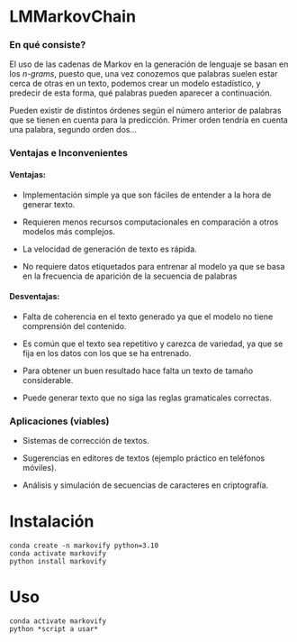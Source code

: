 # LMMarkovChain

### En qué consiste?

El uso de las cadenas de Markov en la generación de lenguaje se basan en los *n-grams*, puesto que, una vez conozemos que palabras suelen estar cerca de otras en un texto, podemos crear un modelo estadístico, y predecir de esta forma, qué palabras pueden aparecer a continuación.

Pueden existir de distintos órdenes según el número anterior de palabras que se tienen en cuenta para la predicción. Primer orden tendría en cuenta una palabra, segundo orden dos...

### Ventajas e Inconvenientes

#### Ventajas:

- Implementación simple ya que son fáciles de entender a la hora de generar texto.

- Requieren menos recursos computacionales en comparación a otros modelos más complejos.

- La velocidad de generación de texto es rápida.

- No requiere datos etiquetados para entrenar al modelo ya que se basa en la frecuencia  de aparición de la secuencia de palabras 

#### Desventajas:

- Falta de coherencia en el texto generado ya que el modelo no tiene comprensión del contenido.

- Es común que el texto sea repetitivo y carezca de variedad, ya que se fija en los datos con los que se ha entrenado.

- Para obtener un buen resultado hace falta un texto de tamaño considerable.

- Puede generar texto que no siga las reglas gramaticales correctas.

### Aplicaciones (viables)

- Sistemas de corrección de textos.

- Sugerencias en editores de textos (ejemplo práctico en teléfonos móviles).

- Análisis y simulación de secuencias de caracteres en criptografía.

# Instalación

```console
conda create -n markovify python=3.10
conda activate markovify
python install markovify
```

# Uso

```console
conda activate markovify
python *script a usar*
```
